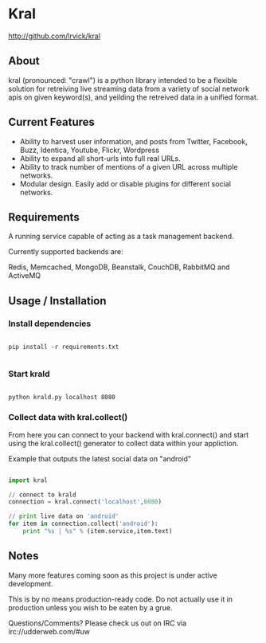 # Kral #

<http://github.com/lrvick/kral>

## About ##

kral (pronounced: "crawl") is a python library intended to be a flexible solution 
for retreiving live streaming data from a variety of social network apis on given
keyword(s), and yeilding the retreived data in a unified format.

## Current Features ##

  * Ability to harvest user information, and posts from Twitter, Facebook, Buzz,
    Identica, Youtube, Flickr, Wordpress 
  * Ability to expand all short-urls into full real URLs.
  * Ability to track number of mentions of a given URL across multiple networks.
  * Modular design. Easily add or disable plugins for different social networks.

## Requirements ##

A running service capable of acting as a task management backend.

Currently supported backends are:

Redis, Memcached, MongoDB, Beanstalk, CouchDB, RabbitMQ and ActiveMQ

## Usage / Installation ##

### Install dependencies

```shell

pip install -r requirements.txt


```

### Start krald

```shell

python krald.py localhost 8080

```

### Collect data with kral.collect()

From here you can connect to your backend with kral.connect() and start 
using the kral.collect() generator to collect data within your appliction.

Example that outputs the latest social data on "android"

```python

import kral

// connect to krald
connection = kral.connect('localhost',8080) 

// print live data on 'android'
for item in connection.collect('android'):
    print "%s | %s" % (item.service,item.text)

```

## Notes ##

Many more features coming soon as this project is under active development.

This is by no means production-ready code. Do not actually use it in
production unless you wish to be eaten by a grue.

Questions/Comments? Please check us out on IRC via irc://udderweb.com/#uw
